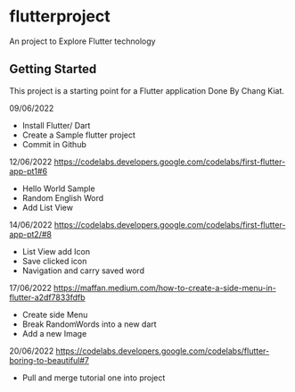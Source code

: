 # flutterproject

An project to Explore Flutter technology

## Getting Started

This project is a starting point for a Flutter application Done By Chang Kiat.

09/06/2022
- Install Flutter/ Dart
- Create a Sample flutter project
- Commit in Github

12/06/2022
https://codelabs.developers.google.com/codelabs/first-flutter-app-pt1#6 
- Hello World Sample
- Random English Word
- Add List View

14/06/2022
https://codelabs.developers.google.com/codelabs/first-flutter-app-pt2/#8
- List View add Icon
- Save clicked icon
- Navigation and carry saved word

17/06/2022
https://maffan.medium.com/how-to-create-a-side-menu-in-flutter-a2df7833fdfb
- Create side Menu
- Break RandomWords into a new dart
- Add a new Image

20/06/2022
https://codelabs.developers.google.com/codelabs/flutter-boring-to-beautiful#7
- Pull and merge tutorial one into project
